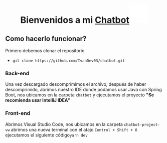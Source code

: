 <h1 align="center">Bienvenidos a mi <a href="https://github.com/Aryagm">Chatbot<a><img src="https://github.com/Kathryn-Jie/Kathryn-Jie/blob/main/wave.gif" width="60px"/></h1>
<h2>Como hacerlo funcionar?</h2>
<p>Primero debemos clonar el repositorio</p>
 <ul>
   <li><code>git clone https://github.com/IvanDev03/chatbot.git </code></li>
 </ul>
<h3>Back-end </h3>
<p>Una vez descargado descomprimimos el archivo, después de haber descomprimido, abrimos nuestro IDE donde podamos usar Java con Spring Boot, nos ubicamos en la carpeta <code>chatbot</code> y ejecutamos el proyecto
 <strong> "Se recomienda usar IntelliJ IDEA"</strong>
</p>
<h3>Front-end </h3>  
<p>Abrimos Visual Studio Code, nos ubicamos en la carpeta <code>chatbot-project-vw</code>
abrimos una nueva terminal con el atajo <code>Control + Shift + ñ </code> ejecutamos el siguiente código<code>yarn dev</code>
</p>


